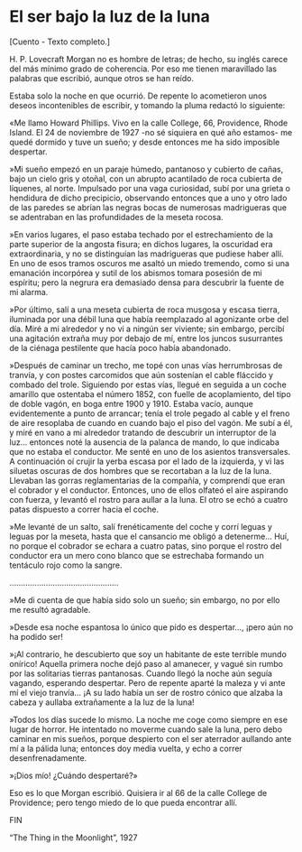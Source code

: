 # El ser bajo la luz de la luna

[Cuento - Texto completo.]

H. P. Lovecraft
Morgan no es hombre de letras; de hecho, su inglés carece del más mínimo grado de coherencia. Por eso me tienen maravillado las palabras que escribió, aunque otros se han reído.

Estaba solo la noche en que ocurrió. De repente lo acometieron unos deseos incontenibles de escribir, y tomando la pluma redactó lo siguiente:

«Me llamo Howard Phillips. Vivo en la calle College, 66, Providence, Rhode Island. El 24 de noviembre de 1927 -no sé siquiera en qué año estamos- me quedé dormido y tuve un sueño; y desde entonces me ha sido imposible despertar.

»Mi sueño empezó en un paraje húmedo, pantanoso y cubierto de cañas, bajo un cielo gris y otoñal, con un abrupto acantilado de roca cubierta de líquenes, al norte. Impulsado por una vaga curiosidad, subí por una grieta o hendidura de dicho precipicio, observando entonces que a uno y otro lado de las paredes se abrían las negras bocas de numerosas madrigueras que se adentraban en las profundidades de la meseta rocosa.

»En varios lugares, el paso estaba techado por el estrechamiento de la parte superior de la angosta fisura; en dichos lugares, la oscuridad era extraordinaria, y no se distinguían las madrigueras que pudiese haber allí. En uno de esos tramos oscuros me asaltó un miedo tremendo, como si una emanación incorpórea y sutil de los abismos tomara posesión de mi espíritu; pero la negrura era demasiado densa para descubrir la fuente de mi alarma.

»Por último, salí a una meseta cubierta de roca musgosa y escasa tierra, iluminada por una débil luna que había reemplazado al agonizante orbe del día. Miré a mi alrededor y no vi a ningún ser viviente; sin embargo, percibí una agitación extraña muy por debajo de mí, entre los juncos susurrantes de la ciénaga pestilente que hacía poco había abandonado.

»Después de caminar un trecho, me topé con unas vías herrumbrosas de tranvía, y con postes carcomidos que aún sostenían el cable fláccido y combado del trole. Siguiendo por estas vías, llegué en seguida a un coche amarillo que ostentaba el número 1852, con fuelle de acoplamiento, del tipo de doble vagón, en boga entre 1900 y 1910. Estaba vacío, aunque evidentemente a punto de arrancar; tenía el trole pegado al cable y el freno de aire resoplaba de cuando en cuando bajo el piso del vagón. Me subí a él, y miré en vano a mi alrededor tratando de descubrir un interruptor de la luz… entonces noté la ausencia de la palanca de mando, lo que indicaba que no estaba el conductor. Me senté en uno de los asientos transversales. A continuación oí crujir la yerba escasa por el lado de la izquierda, y vi las siluetas oscuras de dos hombres que se recortaban a la luz de la luna. Llevaban las gorras reglamentarias de la compañía, y comprendí que eran el cobrador y el conductor. Entonces, uno de ellos olfateó el aire aspirando con fuerza, y levantó el rostro para aullar a la luna. El otro se echó a cuatro patas dispuesto a correr hacia el coche.

»Me levanté de un salto, salí frenéticamente del coche y corrí leguas y leguas por la meseta, hasta que el cansancio me obligó a detenerme… Huí, no porque el cobrador se echara a cuatro patas, sino porque el rostro del conductor era un mero cono blanco que se estrechaba formando un tentáculo rojo como la sangre.

…………………………………………

»Me di cuenta de que había sido solo un sueño; sin embargo, no por ello me resultó agradable.

»Desde esa noche espantosa lo único que pido es despertar…, ¡pero aún no ha podido ser!

»¡Al contrario, he descubierto que soy un habitante de este terrible mundo onírico! Aquella primera noche dejó paso al amanecer, y vagué sin rumbo por las solitarias tierras pantanosas. Cuando llegó la noche aún seguía vagando, esperando despertar. Pero de repente aparté la maleza y vi ante mí el viejo tranvía… ¡A su lado había un ser de rostro cónico que alzaba la cabeza y aullaba extrañamente a la luz de la luna!

»Todos los días sucede lo mismo. La noche me coge como siempre en ese lugar de horror. He intentado no moverme cuando sale la luna, pero debo caminar en mis sueños, porque despierto con el ser aterrador aullando ante mí a la pálida luna; entonces doy media vuelta, y echo a correr desenfrenadamente.

»¡Dios mío! ¿Cuándo despertaré?»



Eso es lo que Morgan escribió. Quisiera ir al 66 de la calle College de Providence; pero tengo miedo de lo que pueda encontrar allí.

FIN

“The Thing in the Moonlight”, 1927
